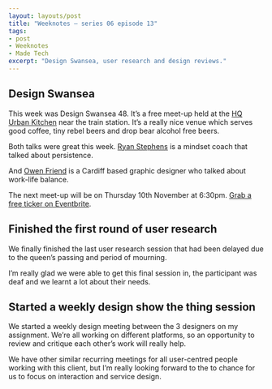 ```yaml
---
layout: layouts/post
title: "Weeknotes – series 06 episode 13"
tags:
- post
- Weeknotes
- Made Tech
excerpt: "Design Swansea, user research and design reviews."
---
```


## Design Swansea

This week was Design Swansea 48. It’s a free meet-up held at the [HQ Urban Kitchen](https://hqurbankitchen.co.uk/) near the train station. It’s a really nice venue which serves good coffee, tiny rebel beers and drop bear alcohol free beers. 

Both talks were great this week. [Ryan Stephens](https://www.ryanstephens.co/) is a mindset coach that talked about persistence. 

And [Owen Friend](https://www.friendandfriends.co/) is a Cardiff based graphic designer who talked about work-life balance. 

The next meet-up will be on Thursday 10th November at 6:30pm. [Grab a free ticker on Eventbrite](https://www.eventbrite.co.uk/e/design-swansea-49-with-steve-kelly-zoe-angelise-tickets-433516819477).

## Finished the first round of user research

We finally finished the last user research session that had been delayed due to the queen’s passing and period of mourning.

I’m really glad we were able to get this final session in, the participant was deaf and we learnt a lot about their needs.

## Started a weekly design show the thing session

We started a weekly design meeting  between the 3 designers on my assignment. We’re all working on different platforms, so an opportunity to review and critique each other’s work will really help.

We have other similar recurring meetings for all user-centred people working with this client, but I’m really looking forward to the to chance for us to focus on interaction and service design.